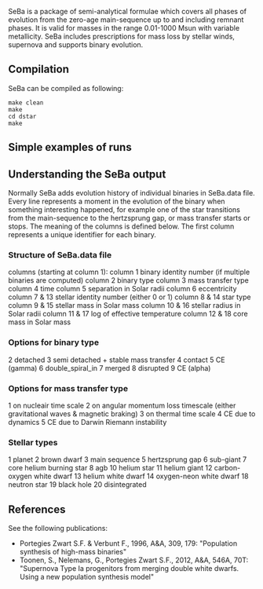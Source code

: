 SeBa is a package of semi-analytical formulae which covers all phases of evolution from the zero-age main-sequence up to and including remnant phases.
It is valid for masses in the range 0.01-1000 Msun with variable metallicity.
SeBa includes prescriptions for mass loss by stellar winds, supernova and supports binary evolution.

## Compilation

SeBa can be compiled as following:

```
make clean
make
cd dstar 
make
```

## Simple examples of runs

## Understanding the SeBa output

Normally SeBa adds evolution history of individual binaries in SeBa.data file. Every line represents a moment in the evolution of the binary when something interesting happened, for example one of the star transitions from the main-sequence to the hertzsprung gap, or mass transfer starts or stops. The meaning of the columns is defined below. The first column represents a unique identifier for each binary.

### Structure of SeBa.data file

columns (starting at column 1):
column 1 binary identity number (if multiple binaries are computed)
column 2 binary type
column 3 mass transfer type
column 4 time
column 5 separation in Solar radii
column 6 eccentricity
column 7 & 13 stellar identity number (either 0 or 1)
column 8 & 14 star type
column 9 & 15 stellar mass in Solar mass
column 10 & 16 stellar radius in Solar radii
column 11 & 17 log of effective temperature
column 12 & 18 core mass in Solar mass

### Options for binary type

2 detached
3 semi detached + stable mass transfer 4 contact
5 CE (gamma)
6 double\_spiral\_in
7 merged
8 disrupted
9 CE (alpha)

### Options for mass transfer type

1 on nucleair time scale
2 on angular momentum loss timescale (either gravitational waves &
magnetic braking)
3 on thermal time scale
4 CE due to dynamics
5 CE due to Darwin Riemann instability


### Stellar types

1 planet
2 brown dwarf
3 main sequence
5 hertzsprung gap
6 sub-giant
7 core helium burning star 8 agb
10 helium star
11 helium giant
12 carbon-oxygen white dwarf 13 helium white dwarf
14 oxygen-neon white dwarf 18 neutron star
19 black hole
20 disintegrated

## References

See the following publications:
- Portegies Zwart S.F. & Verbunt F., 1996, A&A, 309, 179: "Population synthesis of high-mass binaries"
- Toonen, S., Nelemans, G., Portegies Zwart S.F., 2012, A&A, 546A, 70T: "Supernova Type Ia progenitors from merging double white dwarfs. Using a new population synthesis model"
